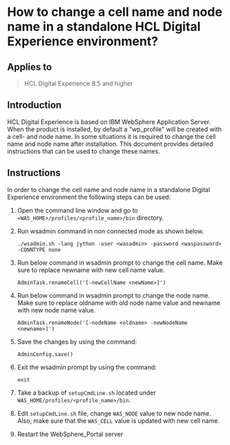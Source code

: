 # How to change a cell name and node name in a standalone HCL Digital Experience environment?  

## Applies to  

> HCL Digital Experience 8.5 and higher  

## Introduction  

HCL Digital Experience is based on IBM WebSphere Application Server. When the product is installed, by default a "wp_profile" will be created with a cell- and node name. In some situations it is required to change the cell name and node name after installation. This document provides detailed instructions that can be used to change these names.  

## Instructions  

In order to change the cell name and node name in a standalone Digital Experience environment the following steps can be used:  

1) Open the command line window and go to `<WAS_HOME>/profiles/<profile_name>/bin` directory.  

2) Run wsadmin command in non connected mode as shown below.  

   `./wsadmin.sh -lang jython -user <wasadmin> -password <waspassword> -CONNTYPE none`  

3) Run below command in wsadmin prompt to change the cell name. Make sure to replace newname with new cell name value.  

   `AdminTask.renameCell('[-newCellName <newName>]')`  

4) Run below command in wsadmin prompt to change the node name. Make sure to replace oldname with old node name value and newname with new node name value.  

   `AdminTask.renameNode('[-nodeName <oldname> -newNodeName <newname>]')`  

5) Save the changes by using the command:  

   `AdminConfig.save()`  

6) Exit the wsadmin prompt by using the command:  

   `exit`  

7) Take a backup of `setupCmdLine.sh` located under `WAS_HOME/profiles/<profile_name>/bin`.  

8) Edit `setupCmdLine.sh` file, change `WAS_NODE` value to new node name. Also, make sure that the `WAS_CELL` value is updated with new cell name.  

9) Restart the WebSphere_Portal server  
